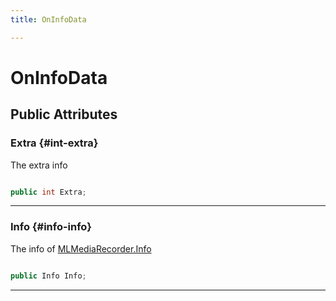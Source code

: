 ```yaml
---
title: OnInfoData

---
```


# OnInfoData










## Public Attributes

### Extra {#int-extra}

The extra info 

```csharp

public int Extra;

```






-----------

### Info {#info-info}

The info of [MLMediaRecorder.Info](/versioned_docs/version-03-Jan-2023/unity-api/api/UnityEngine.XR.MagicLeap/MLMediaRecorder/UnityEngine.XR.MagicLeap.MLMediaRecorder.md#enums-info)

```csharp

public Info Info;

```






-----------

